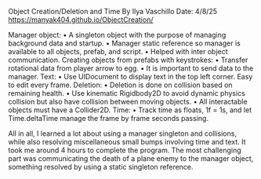 Object Creation/Deletion and Time
By Ilya Vaschillo
Date: 4/8/25
https://manyak404.github.io/ObjectCreation/

Manager object:
  •	A singleton object with the purpose of managing background data and startup.
  •	Manager static reference so manager is available to all objects, prefab, and script.
  •	Helped with inter object communication.
  Creating objects from prefabs with keystrokes:
  •	Transfer rotational data from player arrow to egg.
  •	It is important to send data to the manager.
Text:
  •	Use UIDocument to display text in the top left corner. Easy to edit every frame.
Deletion:
  •	Deletion is done on collision based on remaining health.
  •	Use kinematic Rigidbody2D to avoid dynamic physics collision but also have collision between moving objects.
  •	All interactable objects must have a Collider2D.
Time:
  •	Track time as floats, 1f = 1s, and let Time.deltaTime manage the frame by frame seconds passing.

All in all, I learned a lot about using a manager singleton and collisions, while also resolving miscellaneous small bumps involving time and text. It took me around 4 hours to complete the program. The most challenging part was communicating the death of a plane enemy to the manager object, something resolved by using a static singleton reference.

